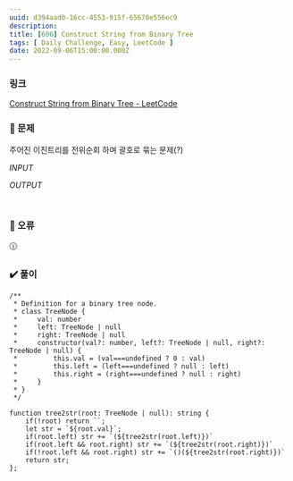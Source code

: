 ```yaml
---
uuid: d394aad0-16cc-4553-915f-65678e556ec9
description: 
title: [606] Construct String from Binary Tree
tags: [ Daily Challenge, Easy, LeetCode ]
date: 2022-09-06T15:00:00.000Z
---
```








### 링크

[Construct String from Binary Tree - LeetCode](https://leetcode.com/problems/construct-string-from-binary-tree/solution/)

### 📝 문제

주어진 이진트리를 전위순회 하며 괄호로 묶는 문제(?)

*INPUT*

*OUTPUT*

```jsx

```

```jsx

```

### 🚨 오류

<aside>
🕧

</aside>

### ✔️ 풀이

```tsx
/**
 * Definition for a binary tree node.
 * class TreeNode {
 *     val: number
 *     left: TreeNode | null
 *     right: TreeNode | null
 *     constructor(val?: number, left?: TreeNode | null, right?: TreeNode | null) {
 *         this.val = (val===undefined ? 0 : val)
 *         this.left = (left===undefined ? null : left)
 *         this.right = (right===undefined ? null : right)
 *     }
 * }
 */

function tree2str(root: TreeNode | null): string {
    if(!root) return ``;
    let str = `${root.val}`;
    if(root.left) str += `(${tree2str(root.left)})`
    if(root.left && root.right) str += `(${tree2str(root.right)})`
    if(!root.left && root.right) str += `()(${tree2str(root.right)})`
    return str;
};
```